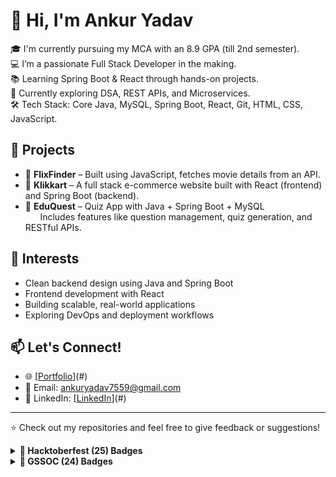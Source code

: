 # 👋 Hi, I'm Ankur Yadav

🎓 I'm currently pursuing my MCA with an 8.9 GPA (till 2nd semester).  
💻 I’m a passionate Full Stack Developer in the making.  
📚 Learning Spring Boot & React through hands-on projects.  
🌱 Currently exploring DSA, REST APIs, and Microservices.  
🛠️ Tech Stack: Core Java, MySQL, Spring Boot, React, Git, HTML, CSS, JavaScript.

## 🚀 Projects
 
- 🔹 **FlixFinder** – Built using JavaScript, fetches movie details from an API.
- 🔹 **Klikkart** – A full stack e-commerce website built with React (frontend) and Spring Boot (backend).
- 🔹 **EduQuest** – Quiz App with Java + Spring Boot + MySQL               
  &nbsp;&nbsp;&nbsp;&nbsp;&nbsp;&nbsp;Includes features like question management, quiz generation, and RESTful APIs.

## 🧠 Interests

- Clean backend design using Java and Spring Boot  
- Frontend development with React  
- Building scalable, real-world applications  
- Exploring DevOps and deployment workflows  

## 📫 Let's Connect!

- 🌐 [[Portfolio](https://my-portfolio-sepia-two-13.vercel.app/)](#)   
- 📧 Email: [ankuryadav7559@gmail.com](mailto:your.email@example.com)  
- 💼 LinkedIn: [[LinkedIn](https://www.linkedin.com/in/ankur-yadav-610943295/)](#)  

---

⭐️ Check out my repositories and feel free to give feedback or suggestions!

<details>	
 <summary><b>🏅 Hacktoberfest (25) Badges </b></summary><br>
<div style='display:flex; align-items:center; gap: 10px;' align='center'>
  <a href="https://www.holopin.io/@ankur071#badges">
    <img src="https://holopin.me/ankur071?badge=cmgqfig1c002kl404doiuq7um" width="100px" height="100px" />
  </a>
</div>
</details>

<details>	
 <summary><b>🏅 GSSOC (24) Badges </b></summary><br>
<div style='display:flex; align-items:center; gap: 10px;' align='center'>
  <a href="https://gssoc.girlscript.tech/leaderboard">
    <img src="https://raw.githubusercontent.com/GSSoC24/Postman-Challenge/main/docs/assets/Postman%20White.png" width="100px" height="100px" />
  </a>
  <img src="https://raw.githubusercontent.com/GSSoC24/Postman-Challenge/main/docs/assets/1.png" width="100px" height="100px" />
  <img src="https://raw.githubusercontent.com/GSSoC24/Postman-Challenge/main/docs/assets/2.png" width="100px" height="100px" />
  <img src="https://raw.githubusercontent.com/GSSoC24/Postman-Challenge/main/docs/assets/3.png" width="100px" height="100px" />
  <img src="https://raw.githubusercontent.com/GSSoC24/Postman-Challenge/main/docs/assets/4.png" width="100px" height="100px" />
  <img src="https://raw.githubusercontent.com/GSSoC24/Postman-Challenge/main/docs/assets/5.png" width="100px" height="100px" />
</div>
</details>


<!--
**Ankur071/Ankur071** is a ✨ _special_ ✨ repository because its `README.md` (this file) appears on your GitHub profile.

Here are some ideas to get you started:

- 🔭 I’m currently working on ...
- 🌱 I’m currently learning ...
- 👯 I’m looking to collaborate on ...
- 🤔 I’m looking for help with ...
- 💬 Ask me about ...
- 📫 How to reach me: ...
- 😄 Pronouns: ...
- ⚡ Fun fact: ...
-->
